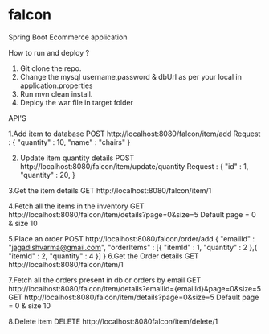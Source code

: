# falcon

Spring Boot Ecommerce application

How to run and deploy ?
1. Git clone the repo.
2. Change the mysql username,password & dbUrl as per your local in application.properties
3. Run mvn clean install.
4. Deploy the war file in target folder

API'S

1.Add item to database
  POST http://localhost:8080/falcon/item/add
  Request : {
	          "quantity" : 10,
	          "name" : "chairs"
            }
         
2. Update item quantity details
  POST http://localhost:8080/falcon/item/update/quantity
   Request : {
	          "id" : 1,
	          "quantity" : 20,
            }
 
3.Get the item details
  GET http://localhost:8080/falcon/item/1
  
4.Fetch all the items in the inventory
  GET http://localhost:8080/falcon/item/details?page=0&size=5
      Default page = 0 & size 10
      
5.Place an order
  POST http://localhost:8080/falcon/order/add
  {
	"emailId" : "jagadishvarma@gmail.com",
	"orderItems" : [{
	    	"itemId" : 1,
	    	"quantity" : 2
	       },{
		     "itemId" : 2,
		     "quantity" : 4
	       }]
   }
6.Get the Order details
  GET http://localhost:8080/falcon/item/1
  
7.Fetch all the orders present in db or orders by email
  GET http://localhost:8080/falcon/item/details?emailId={emailId}&page=0&size=5
  GET http://localhost:8080/falcon/item/details?page=0&size=5
      Default page = 0 & size 10
      
8.Delete item
  DELETE http://localhost:8080falcon/item/delete/1
  
  
